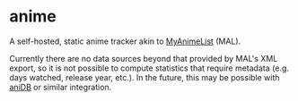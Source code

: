 # anime

A self-hosted, static anime tracker akin to
[MyAnimeList](https://myanimelist.net/) (MAL).

Currently there are no data sources beyond that provided by MAL's XML export,
so it is not possible to compute statistics that require metadata (e.g.
days watched, release year, etc.). In the future, this may be possible with
[aniDB](https://anidb.net/) or similar integration.

